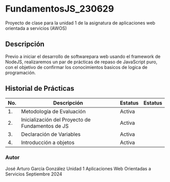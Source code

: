 # FundamentosJS_230629
Proyecto de clase para la unidad 1 de la asignatura de aplicaciones web orientada a servicios (AWOS)

## Descripción 

Previo a iniciar el desarrollo de softwarepara web usando el framework de NodeJS, realizaremos un par de prácticas de repaso de JavaScript puro, con el objetivo de confirmar los conocimientos basicos de logica de programación.

## Historial de Prácticas 

|No.|Descripción|Estatus|Estatus|
|--|--|--|--|
|1.|Metodología de Evaluación|Activa|
|2.|Inicialización del Proyecto de Fundamentos de JS|Activa|
|3.|Declaración de Variables|Activa|
|4.|Introducción a objetos|Activa|


### Autor 
José Arturo García González 
Unidad 1 
Aplicaciones Web Orientadas a Servicios
Septiembre 2024
